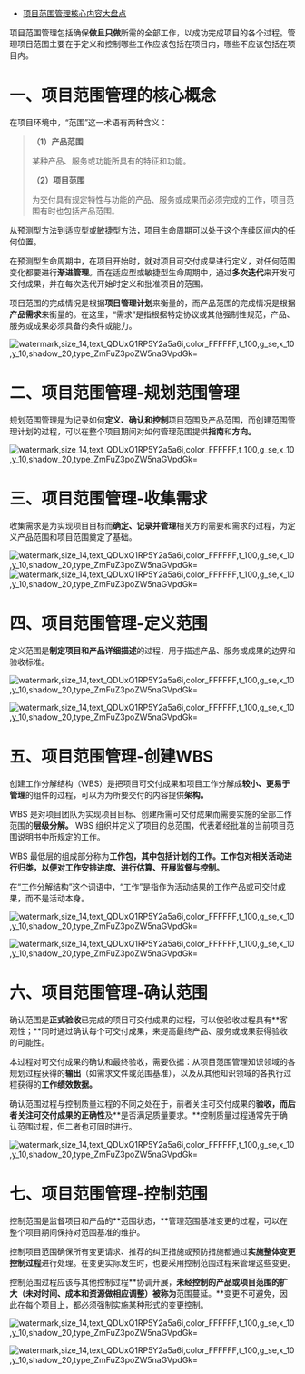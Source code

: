 - [项目范围管理核心内容大盘点](https://blog.51cto.com/u_15203673/3211072)

项目范围管理包括确保**做且只做**所需的全部工作，以成功完成项目的各个过程。管理项目范围主要在于定义和控制哪些工作应该包括在项目内，哪些不应该包括在项目内。

# 一、项目范围管理的核心概念

在项目环境中，“范围”这一术语有两种含义：

> **（1）产品范围**
>
> 某种产品、服务或功能所具有的特征和功能。
>
>  **（2）项目范围**
>
> 为交付具有规定特性与功能的产品、服务或成果而必须完成的工作，项目范围有时也包括产品范围。

从预测型方法到适应型或敏捷型方法，项目生命周期可以处于这个连续区间内的任何位置。

在预测型生命周期中，在项目开始时，就对项目可交付成果进行定义，对任何范围变化都要进行**渐进管理**。而在适应型或敏捷型生命周期中，通过**多次迭代**来开发可交付成果，并在每次迭代开始时定义和批准项目的范围。

项目范围的完成情况是根据**项目管理计划**来衡量的，而产品范围的完成情况是根据**产品需求**来衡量的。在这里，“需求”是指根据特定协议或其他强制性规范，产品、服务或成果必须具备的条件或能力。

![watermark,size_14,text_QDUxQ1RP5Y2a5a6i,color_FFFFFF,t_100,g_se,x_10,y_10,shadow_20,type_ZmFuZ3poZW5naGVpdGk=](https://s4.51cto.com/images/blog/202107/28/1e76b71f00b04649dc21649849839a9c.png?x-oss-process=image/watermark,size_14,text_QDUxQ1RP5Y2a5a6i,color_FFFFFF,t_100,g_se,x_10,y_10,shadow_20,type_ZmFuZ3poZW5naGVpdGk=)

# 二、项目范围管理-规划范围管理

规划范围管理是为记录如何**定义、确认和控制**项目范围及产品范围，而创建范围管理计划的过程，可以在整个项目期间对如何管理范围提供**指南**和**方向。**

![watermark,size_14,text_QDUxQ1RP5Y2a5a6i,color_FFFFFF,t_100,g_se,x_10,y_10,shadow_20,type_ZmFuZ3poZW5naGVpdGk=](https://s4.51cto.com/images/blog/202107/28/2afde5448cb768794f16b60ccfe7ac48.png?x-oss-process=image/watermark,size_14,text_QDUxQ1RP5Y2a5a6i,color_FFFFFF,t_100,g_se,x_10,y_10,shadow_20,type_ZmFuZ3poZW5naGVpdGk=)

# 三、项目范围管理-收集需求

收集需求是为实现项目目标而**确定、记录并管理**相关方的需要和需求的过程，为定义产品范围和项目范围奠定了基础。

![watermark,size_14,text_QDUxQ1RP5Y2a5a6i,color_FFFFFF,t_100,g_se,x_10,y_10,shadow_20,type_ZmFuZ3poZW5naGVpdGk=](https://s4.51cto.com/images/blog/202107/28/c912c6074f33eeb029e1db3db5b27f10.png?x-oss-process=image/watermark,size_14,text_QDUxQ1RP5Y2a5a6i,color_FFFFFF,t_100,g_se,x_10,y_10,shadow_20,type_ZmFuZ3poZW5naGVpdGk=)![watermark,size_14,text_QDUxQ1RP5Y2a5a6i,color_FFFFFF,t_100,g_se,x_10,y_10,shadow_20,type_ZmFuZ3poZW5naGVpdGk=](https://s4.51cto.com/images/blog/202107/28/40dba2e0300a7989d9ef4aef2c797977.png?x-oss-process=image/watermark,size_14,text_QDUxQ1RP5Y2a5a6i,color_FFFFFF,t_100,g_se,x_10,y_10,shadow_20,type_ZmFuZ3poZW5naGVpdGk=)

# 四、项目范围管理-定义范围

定义范围是**制定项目和产品详细描述**的过程，用于描述产品、服务或成果的边界和验收标准。

![watermark,size_14,text_QDUxQ1RP5Y2a5a6i,color_FFFFFF,t_100,g_se,x_10,y_10,shadow_20,type_ZmFuZ3poZW5naGVpdGk=](https://s4.51cto.com/images/blog/202107/28/2ca63ca47fc8ce2f63c1a350dd41a4e1.png?x-oss-process=image/watermark,size_14,text_QDUxQ1RP5Y2a5a6i,color_FFFFFF,t_100,g_se,x_10,y_10,shadow_20,type_ZmFuZ3poZW5naGVpdGk=)

![watermark,size_14,text_QDUxQ1RP5Y2a5a6i,color_FFFFFF,t_100,g_se,x_10,y_10,shadow_20,type_ZmFuZ3poZW5naGVpdGk=](https://s4.51cto.com/images/blog/202107/28/d0195c1b70b04cb940a2a85a2f7a0231.png?x-oss-process=image/watermark,size_14,text_QDUxQ1RP5Y2a5a6i,color_FFFFFF,t_100,g_se,x_10,y_10,shadow_20,type_ZmFuZ3poZW5naGVpdGk=)

 

# 五、项目范围管理-创建WBS

创建工作分解结构（WBS）是把项目可交付成果和项目工作分解成**较小、更易于管理**的组件的过程，可以为为所要交付的内容提供**架构。**

WBS 是对项目团队为实现项目目标、创建所需可交付成果而需要实施的全部工作范围的**层级分解。** WBS 组织并定义了项目的总范围，代表着经批准的当前项目范围说明书中所规定的工作。

WBS 最低层的组成部分称为**工作包，**其中包括计划的工作。工作包对相关活动进行归类，以便对工作**安排进度、进行估算、开展监督与控制。**

在“工作分解结构”这个词语中，“工作”是指作为活动结果的工作产品或可交付成果，而不是活动本身。

![watermark,size_14,text_QDUxQ1RP5Y2a5a6i,color_FFFFFF,t_100,g_se,x_10,y_10,shadow_20,type_ZmFuZ3poZW5naGVpdGk=](https://s4.51cto.com/images/blog/202107/28/78d96ae0f260b19c6d417de9d585bae3.png?x-oss-process=image/watermark,size_14,text_QDUxQ1RP5Y2a5a6i,color_FFFFFF,t_100,g_se,x_10,y_10,shadow_20,type_ZmFuZ3poZW5naGVpdGk=)

 

![watermark,size_14,text_QDUxQ1RP5Y2a5a6i,color_FFFFFF,t_100,g_se,x_10,y_10,shadow_20,type_ZmFuZ3poZW5naGVpdGk=](https://s4.51cto.com/images/blog/202107/28/35c8766728b0b7bff6b14322d0282341.png?x-oss-process=image/watermark,size_14,text_QDUxQ1RP5Y2a5a6i,color_FFFFFF,t_100,g_se,x_10,y_10,shadow_20,type_ZmFuZ3poZW5naGVpdGk=)

 

#  六、项目范围管理-确认范围

确认范围是**正式验收**已完成的项目可交付成果的过程，可以使验收过程具有**客观性；**同时通过确认每个可交付成果，来提高最终产品、服务或成果获得验收的可能性。

本过程对可交付成果的确认和最终验收，需要依据：从项目范围管理知识领域的各规划过程获得的**输出**（如需求文件或范围基准），以及从其他知识领域的各执行过程获得的**工作绩效数据。** 

确认范围过程与控制质量过程的不同之处在于，前者关注可交付成果的**验收，**而后者关注可交付成果的**正确性**及**是否满足质量要求。**控制质量过程通常先于确认范围过程，但二者也可同时进行。

![watermark,size_14,text_QDUxQ1RP5Y2a5a6i,color_FFFFFF,t_100,g_se,x_10,y_10,shadow_20,type_ZmFuZ3poZW5naGVpdGk=](https://s4.51cto.com/images/blog/202107/28/e2b4725eef5528990686a60d08a9da29.png?x-oss-process=image/watermark,size_14,text_QDUxQ1RP5Y2a5a6i,color_FFFFFF,t_100,g_se,x_10,y_10,shadow_20,type_ZmFuZ3poZW5naGVpdGk=)

# 七、项目范围管理-控制范围

控制范围是监督项目和产品的**范围状态，**管理范围基准变更的过程，可以在整个项目期间保持对范围基准的维护。

控制项目范围确保所有变更请求、推荐的纠正措施或预防措施都通过**实施整体变更控制过程**进行处理。在变更实际发生时，也要采用控制范围过程来管理这些变更。

控制范围过程应该与其他控制过程**协调开展，**未经控制的产品或项目范围的扩大（未对时间、成本和资源做相应调整）被称为**范围蔓延。**变更不可避免，因此在每个项目上，都必须强制实施某种形式的变更控制。

![watermark,size_14,text_QDUxQ1RP5Y2a5a6i,color_FFFFFF,t_100,g_se,x_10,y_10,shadow_20,type_ZmFuZ3poZW5naGVpdGk=](https://s4.51cto.com/images/blog/202107/28/140256c81785082d296af2bd136ce72d.png?x-oss-process=image/watermark,size_14,text_QDUxQ1RP5Y2a5a6i,color_FFFFFF,t_100,g_se,x_10,y_10,shadow_20,type_ZmFuZ3poZW5naGVpdGk=)

 

![watermark,size_14,text_QDUxQ1RP5Y2a5a6i,color_FFFFFF,t_100,g_se,x_10,y_10,shadow_20,type_ZmFuZ3poZW5naGVpdGk=](https://s4.51cto.com/images/blog/202107/28/1ad0b4306e6e8ee94b77c58b9ed3a88e.png?x-oss-process=image/watermark,size_14,text_QDUxQ1RP5Y2a5a6i,color_FFFFFF,t_100,g_se,x_10,y_10,shadow_20,type_ZmFuZ3poZW5naGVpdGk=)

​        